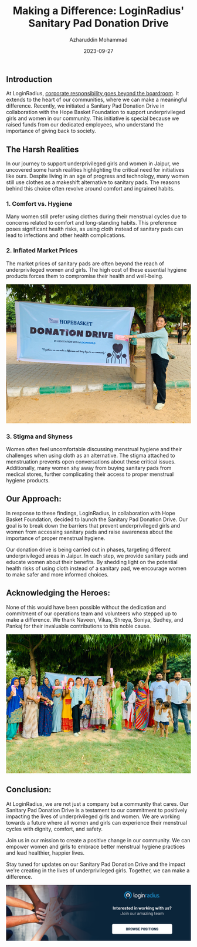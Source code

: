 ﻿---
title: "Making a Difference: LoginRadius' Sanitary Pad Donation Drive"
date: "2023-09-27"
coverImage: "social-cause.jpg"
tags: ["LoginRadius donation drive","women empowerment","hope basket foundation"]
author: "Azharuddin Mohammad"
description: "Join LoginRadius in our mission to create a positive change in our community. Learn how we're providing sanitary pads, educating women, and making a difference in the lives of underprivileged girls. Together, we can ensure dignity, comfort, and safety for all during their menstrual cycles."
metadescription: "Discover how LoginRadius is making a meaningful difference through our Sanitary Pad Donation Drive. Join us in breaking down barriers & raising awareness!"
metatitle: "Empowering Change: LoginRadius' Sanitary Pad Donation Drive"
---
## Introduction

At LoginRadius, [corporate responsibility goes beyond the boardroom](https://www.loginradius.com/blog/growth/loginradius-csr-activities/). It extends to the heart of our communities, where we can make a meaningful difference. Recently, we initiated a Sanitary Pad Donation Drive in collaboration with the Hope Basket Foundation to support underprivileged girls and women in our community. This initiative is special because we raised funds from our dedicated employees, who understand the importance of giving back to society.

## The Harsh Realities

In our journey to support underprivileged girls and women in Jaipur, we uncovered some harsh realities highlighting the critical need for initiatives like ours. Despite living in an age of progress and technology, many women still use clothes as a makeshift alternative to sanitary pads. The reasons behind this choice often revolve around comfort and ingrained habits.

### 1. Comfort vs. Hygiene

Many women still prefer using clothes during their menstrual cycles due to concerns related to comfort and long-standing habits. This preference poses significant health risks, as using cloth instead of sanitary pads can lead to infections and other health complications.

### 2. Inflated Market Prices

The market prices of sanitary pads are often beyond the reach of underprivileged women and girls. The high cost of these essential hygiene products forces them to compromise their health and well-being.

![hope-basket](hope-basket.jpg "image_tooltip")

### 3. Stigma and Shyness

Women often feel uncomfortable discussing menstrual hygiene and their challenges when using cloth as an alternative. The stigma attached to menstruation prevents open conversations about these critical issues. Additionally, many women shy away from buying sanitary pads from medical stores, further complicating their access to proper menstrual hygiene products.

## Our Approach:

In response to these findings, LoginRadius, in collaboration with Hope Basket Foundation, decided to launch the Sanitary Pad Donation Drive. Our goal is to break down the barriers that prevent underprivileged girls and women from accessing sanitary pads and raise awareness about the importance of proper menstrual hygiene. 

Our donation drive is being carried out in phases, targeting different underprivileged areas in Jaipur. In each step, we provide sanitary pads and educate women about their benefits. By shedding light on the potential health risks of using cloth instead of a sanitary pad, we encourage women to make safer and more informed choices.

## Acknowledging the Heroes:

None of this would have been possible without the dedication and commitment of our operations team and volunteers who stepped up to make a difference. We thank Naveen, Vikas, Shreya, Soniya, Sudhey, and Pankaj for their invaluable contributions to this noble cause.

![](LR-donation-drive.jpg "image_tooltip")

## Conclusion:

At LoginRadius, we are not just a company but a community that cares. Our Sanitary Pad Donation Drive is a testament to our commitment to positively impacting the lives of underprivileged girls and women. We are working towards a future where all women and girls can experience their menstrual cycles with dignity, comfort, and safety.

Join us in our mission to create a positive change in our community. We can empower women and girls to embrace better menstrual hygiene practices and lead healthier, happier lives.

Stay tuned for updates on our Sanitary Pad Donation Drive and the impact we're creating in the lives of underprivileged girls. Together, we can make a difference.

[![CTA](cta.png)](https://www.loginradius.com/careers/)